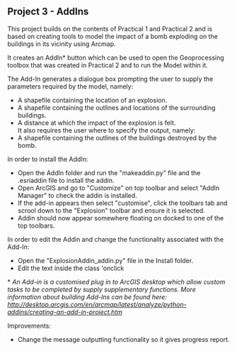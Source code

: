 ## Project 3 - AddIns

This project builds on the contents of Practical 1 and Practical 2 and is based on creating tools to model the impact of a bomb exploding on the buildings in its vicinity using Arcmap.    

It creates an AddIn\* button which can be used to open the Geoprocessing toolbox that was created in Practical 2 and to run the Model within it.  

The Add-In generates a dialogue box prompting the user to supply the parameters required by the model, namely:  
* A shapefile containing the location of an explosion.  
* A shapefile containing the outlines and locations of the surrounding buildings.  
* A distance at which the impact of the explosion is felt.    
It also requires the user where to specify the output, namely:
* A shapefile containing the outlines of the buildings destroyed by the bomb.

In order to install the AddIn:
* Open the AddIn folder and run the "makeaddin.py" file and the .esriaddin file to install the addin.
* Open ArcGIS and go to "Customize" on top toolbar and select "AddIn Manager" to check the addin is installed.
* If the add-in appears then select "customise", click the toolbars tab and scrool down to the "Explosion" toolbar and ensure it is selected.
* Addin should now appear somewhere floating on docked to one of the top toolbars.

In order to edit the Addin and change the functionality associated with the Add-In:
* Open the "ExplosionAddin_addin.py" file in the Install folder.
* Edit the text inside the class 'onclick

\* <i> An Add-in is a customised plug in to ArcGIS desktop which allow custom tasks to be completed by supply supplementary functions. More information about building Add-Ins can be found here: http://desktop.arcgis.com/en/arcmap/latest/analyze/python-addins/creating-an-add-in-project.htm </i>

Improvements:  
* Change the message outputting functionality so it gives progress report.

